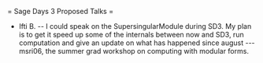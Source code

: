 = Sage Days 3 Proposed Talks =

 * Ifti B. -- I could speak on the SupersingularModule during SD3. My plan is to get it speed up some of the internals between now and SD3, run computation and give an update on what has happened since august --- msri06, the summer grad workshop on computing with modular forms.
